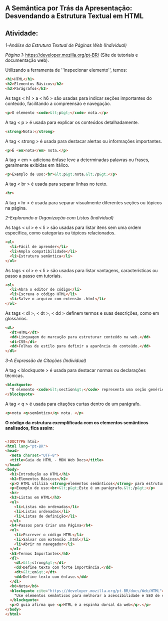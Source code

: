 ## A Semântica por Trás da Apresentação: Desvendando a Estrutura Textual em HTML

## Atividade: 

*1-Análise da Estrutura Textual de Páginas Web (Individual)*

*Página 1:* https://developer.mozilla.org/pt-BR/ (Site de tutoriais e documentação web).

Utilizando a ferramenta de ''inspecionar elemento'', temos:

```html
<h1>HTML</h1>
<h2>Elementos Básicos</h2>
<h3>Parágrafos</h3>
```
As tags <   h1  > a <   h6    > são usadas para indicar seções importantes do conteúdo, facilitando a compreensão e navegação.

```html
<p>O elemento <code>&lt;p&gt;</code> nota.</p>
```
A tag <   p   >  é usada para explicar os conteúdos detalhadamente.

```html
<strong>Nota:</strong> 
```
A tag <  strong  > é usada para destacar alertas ou informações importantes.

````html
<p>É <em>nota</em> nota.</p>
````
A tag < em >  adiciona ênfase leve a determinadas palavras ou frases, geralmente exibidas em itálico.

```html
<p>Exemplo de uso:<br>&lt;p&gt;nota.&lt;/p&gt;</p>
```
A tag <  br  > é usada para separar linhas no texto.

```html
<hr>
```
A tag <  hr  > é usada para separar visualmente diferentes seções ou tópicos na página.

*2-Explorando a Organização com Listas (Individual)*

As tags <  ul  > e <  li  > são usadas para listar itens sem uma ordem específica, como categorias ou tópicos relacionados.

```html
<ul>
  <li>Fácil de aprender</li>
  <li>Ampla compatibilidade</li>
  <li>Estrutura semântica</li>
</ul>
```
As tags <  ol  > e <  li  > são usadas para listar vantagens, características ou passo a passo em tutoriais.

```html
<ol>
  <li>Abra o editor de código</li>
  <li>Escreva o código HTML</li>
  <li>Salve o arquivo com extensão .html</li>
</ol>
```
As tags <   dl  >, <  dt  >, <  dd  > definem termos e suas descrições, como em glossários.

```html
<dl>
  <dt>HTML</dt>
  <dd>Linguagem de marcação para estruturar conteúdo na web.</dd>
  <dt>CSS</dt>
  <dd>Folhas de estilo para definir a aparência do conteúdo.</dd>
</dl>
```

*3-A Expressão de Citações (Individual)*

A tag <  blockquote  > é usada para destacar normas ou declarações técnicas.

```html
<blockquote>
  "O elemento <code>&lt;section&gt;</code> representa uma seção genérica de conteúdo."
</blockquote>
```
A tag <   q   > é usada para citações curtas dentro de um parágrafo.

```html
<p>nota <q>semântico</q> nota. </p>
```
**O código da estrutura exemplificada com os elementos semânticos analisados, fica assim:**
````html

<!DOCTYPE html>
<html lang="pt-BR">
<head>
  <meta charset="UTF-8">
  <title>Guia de HTML - MDN Web Docs</title>
</head>
<body>
  <h1>Introdução ao HTML</h1>
  <h2>Elementos Básicos</h2>
  <p>O HTML utiliza <strong>elementos semânticos</strong> para estruturar o conteúdo de uma página web.</p>
  <p>Exemplo de uso:<br>&lt;p&gt;Este é um parágrafo.&lt;/p&gt;</p>
  <hr>
  <h3>Listas em HTML</h3>
  <ul>
    <li>Listas não ordenadas</li>
    <li>Listas ordenadas</li>
    <li>Listas de definição</li>
  </ul>
  <h4>Passos para Criar uma Página</h4>
  <ol>
    <li>Escrever o código HTML</li>
    <li>Salvar com extensão .html</li>
    <li>Abrir no navegador</li>
  </ol>
  <h5>Termos Importantes</h5>
  <dl>
    <dt>&lt;strong&gt;</dt>
    <dd>Define texto com forte importância.</dd>
    <dt>&lt;em&gt;</dt>
    <dd>Define texto com ênfase.</dd>
  </dl>
  <h6>Nota</h6>
  <blockquote cite="https://developer.mozilla.org/pt-BR/docs/Web/HTML">
    "Use elementos semânticos para melhorar a acessibilidade e SEO de suas páginas."
  </blockquote>
  <p>O guia afirma que <q>HTML é a espinha dorsal da web</q>.</p>
</body>
</html>
````
